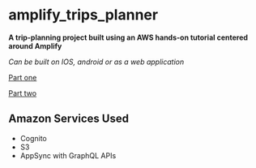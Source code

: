 # amplify_trips_planner

**A trip-planning project built using an AWS hands-on tutorial centered around Amplify**

*Can be built on IOS, android or as a web application* 

[Part one](https://aws.amazon.com/getting-started/hands-on/build-flutter-mobile-app-part-one/)

[Part two](https://aws.amazon.com/getting-started/hands-on/build-flutter-mobile-app-part-two/)

## Amazon Services Used
- Cognito
- S3
- AppSync with GraphQL APIs 
